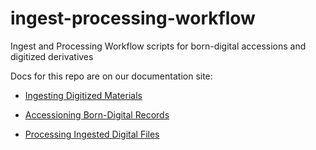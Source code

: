 # ingest-processing-workflow
Ingest and Processing Workflow scripts for born-digital accessions and digitized derivatives

Docs for this repo are on our documentation site:

* [Ingesting Digitized Materials](https://wiki.albany.edu/display/SCA/Ingesting+Digitized+Materials)

* [Accessioning Born-Digital Records](https://wiki.albany.edu/display/SCA/Accessioning+Born-Digital+Records)

* [Processing Ingested Digital Files](https://wiki.albany.edu/display/SCA/Processing+Ingested+Digital+Files)

